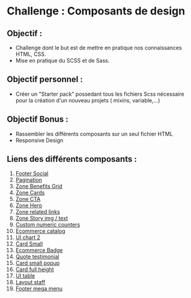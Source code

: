 # Challenge : Composants de design
## Objectif :
- Challenge dont le but est de mettre en pratique nos connaissances HTML, CSS.
- Mise en pratique du SCSS et de Sass.

## Objectif personnel :
- Créer un "Starter pack" possedant tous les fichiers Scss nécessaire pour la création d'un nouveau projets ( mixins, variable,...)
## Objectif Bonus :
- Rassembler les différents composants sur un seul fichier HTML
- Responsive Design

## Liens des différents composants :

1. [Footer Social](https://valentedylan92.github.io/composants-de-design/footer-social/index.html)
2. [Pagination](https://valentedylan92.github.io/composants-de-design/pagination/index.html)
3. [Zone Benefits Grid](https://valentedylan92.github.io/composants-de-design/zone-benefits-grid/index.html)
4. [Zone Cards](https://valentedylan92.github.io/composants-de-design/zone-cards/index.html)
5. [Zone CTA](https://valentedylan92.github.io/composants-de-design/zone-CTA/index.html)
6. [Zone Hero](https://valentedylan92.github.io/composants-de-design/zone-hero/index.html)
7. [Zone related links](https://valentedylan92.github.io/composants-de-design/zone-related-links/index.html)
8. [Zone Story img / text](https://valentedylan92.github.io/composants-de-design/zone-story-img-text/index.html)
9. [Custom numeric counters](https://valentedylan92.github.io/composants-de-design/custom-numeric-counters/index.html)
10. [Ecommerce catalog](https://valentedylan92.github.io/composants-de-design/ecommerce-catalogue/index.html)
11. [UI chart 2](https://valentedylan92.github.io/composants-de-design/ui-chart-2/index.html)
12. [Card Small](https://valentedylan92.github.io/composants-de-design/card-small/index.html)
13. [Ecommerce Badge](https://valentedylan92.github.io/composants-de-design/ecommerce-badge/index.html)
14. [Quote testimonial](https://valentedylan92.github.io/composants-de-design/quote-testimonial/index.html)
15. [Card small popup](https://valentedylan92.github.io/composants-de-design/card-small-popup/index.html)
16. [Card full height](https://valentedylan92.github.io/composants-de-design/card-full-height/index.html)
17. [UI table](https://valentedylan92.github.io/composants-de-design/ui-table/index.html)
18. [Layout staff](https://valentedylan92.github.io/composants-de-design/layout-staff/index.html)
18. [Footer mega menu](https://valentedylan92.github.io/composants-de-design/footer-mega-menu/index.html)
